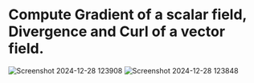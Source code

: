 # Compute Gradient of a scalar field, Divergence and Curl of a vector field.
![Screenshot 2024-12-28 123908](https://github.com/user-attachments/assets/3dd756da-7e64-439c-b267-8dcb77a58645)
![Screenshot 2024-12-28 123848](https://github.com/user-attachments/assets/2aa1b6d0-add8-4f0c-9df0-a7ef7cf8a9f3)
